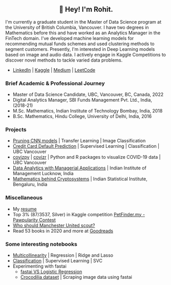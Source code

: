 <h2 align="center">👋 Hey! I'm Rohit.</h2>

I'm currently a graduate student in the Master of Data Science program at the University of British Columbia, Vancouver. I have two degrees in Mathematics before this and have worked as an Analytics Manager in the FinTech domain. I've developed machine learning models for recommending mutual funds schemes and used clustering methods to segment customers. Presently, I'm interested in Deep Learning models based on image and audio data. I actively engage in Kaggle Competitions to discover novel methods to tackle varied data problems. 

- [LinkedIn](https://www.linkedin.com/in/rrrohit/) | [Kaggle](https://www.kaggle.com/rrrohit) | [Medium](https://medium.com/@rrrohit) | [LeetCode](https://leetcode.com/rrrohit/)  

### Brief Academic & Professional Journey
- Master of Data Science Candidate, UBC, Vancouver, BC, Canada, 2022
- Digital Analytics Manager, SBI Funds Management Pvt. Ltd., India, (2018-21)
- M.Sc. Mathematics, Indian Institute of Technology Bombay, India, 2018
- B.Sc. Mathematics, Hindu College, University of Delhi, India, 2016

### Projects
- [Pruning CNN models](https://github.com/rrrohit1/pruning-cnn-models) | Transfer Learning | Image Classification
- [Credit Card Default Prediction](https://github.com/rrrohit1/Credit-Card-Default-Prediction) | Supervised Learning | Classification | UBC Vancouver
- [covizpy](https://github.com/rrrohit1/covizpy) | [covizr](https://github.com/rrrohit1/covizr) | Python and R packages to visualize COVID-19 data | UBC Vancouver
- [Data Analytics with Managerial Applications](https://github.com/rrrohit1/analytics-internship-iiml) | Indian Institute of Management Lucknow, India
- [Mathematics behind Cryptosystems](https://github.com/rrrohit1/cryptography-isib) | Indian Statistical Institute, Bengaluru, India

### Miscellaneous

- My [resume](https://github.com/rrrohit1/rrrohit1/blob/main/One-Page-Resume-27-12.pdf)
- Top 3% (87/3537, Silver) in Kaggle competition [PetFinder.my - Pawpularity Contest](https://www.kaggle.com/rrrohit/competitions?tab=completed)
- [Who should Manchester United scout?](https://medium.com/@rrrohit/who-should-manchester-united-scout-f59346a910f5?source=friends_link&sk=096ba82dca16702169b0af6876c97474)
- Read 53 books in 2020 and more at [Goodreads](https://www.goodreads.com/user/show/24741273-rohit-rawat)

### Some interesting notebooks

- [Multicollinearity](https://www.kaggle.com/rrrohit/regression-ridge-or-lasso-multicollinearity) | Regression | Ridge and Lasso
- [Classification](https://www.kaggle.com/rrrohit/classification-using-svc) | Supervised Learning | SVC 
- Experimenting with fastai
    * [fastai VS Logistic Regression](https://www.kaggle.com/rrrohit/fastai-vs-logistic-regression)
    * [Crocodilia dataset](https://github.com/rrrohit1/crocodilia-dataset) | Scraping image data using fastai
